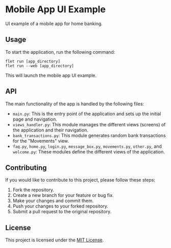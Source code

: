 # Mobile App UI Example

UI example of a mobile app for home banking.

## Usage

To start the application, run the following command:

```
flet run [app_directory]
flet run --web [app_directory]
```

This will launch the mobile app UI example.

## API

The main functionality of the app is handled by the following files:

- `main.py`: This is the entry point of the application and sets up the initial page and navigation.
- `views_handler.py`: This module manages the different views (screens) of the application and their navigation.
- `bank_transactions.py`: This module generates random bank transactions for the "Movements" view.
- `faq.py`, `home.py`, `login.py`, `message_box.py`, `movements.py`, `other.py`, and `welcome.py`: These modules define the different views of the application.

## Contributing

If you would like to contribute to this project, please follow these steps:

1. Fork the repository.
2. Create a new branch for your feature or bug fix.
3. Make your changes and commit them.
4. Push your changes to your forked repository.
5. Submit a pull request to the original repository.

## License

This project is licensed under the [MIT License](LICENSE).

